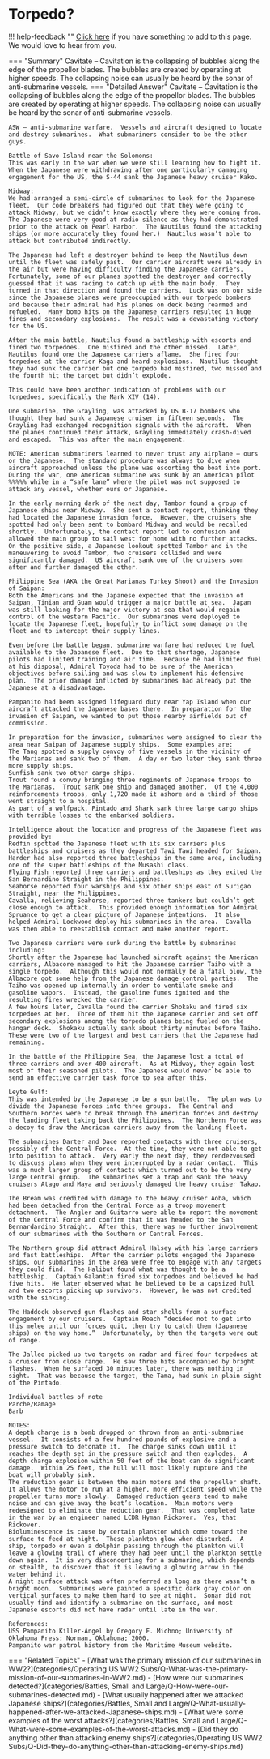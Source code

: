 # Torpedo?

!!! help-feedback ""
    [Click here](https://replace.md) if you have something to add to this page. We would love to hear from you.

=== "Summary"
    Cavitate – Cavitation is the collapsing of bubbles along the edge of the propellor blades. The bubbles are created by operating at higher speeds. The collapsing noise can usually be heard by the sonar of anti-submarine vessels.
=== "Detailed Answer"
    Cavitate – Cavitation is the collapsing of bubbles along the edge of the propellor blades.  The bubbles are created by operating at higher speeds.  The collapsing noise can usually be heard by the sonar of anti-submarine vessels.

    ASW – anti-submarine warfare.  Vessels and aircraft designed to locate and destroy submarines.  What submariners consider to be the other guys.

    Battle of Savo Island near the Solomons:
    This was early in the war when we were still learning how to fight it.  When the Japanese were withdrawing after one particularly damaging engagement for the US, the S-44 sank the Japanese heavy cruiser Kako.

    Midway:
    We had arranged a semi-circle of submarines to look for the Japanese fleet.  Our code breakers had figured out that they were going to attack Midway, but we didn’t know exactly where they were coming from.  The Japanese were very good at radio silence as they had demonstrated prior to the attack on Pearl Harbor.  The Nautilus found the attacking ships (or more accurately they found her.)  Nautilus wasn’t able to attack but contributed indirectly.

    The Japanese had left a destroyer behind to keep the Nautilus down until the fleet was safely past.  Our carrier aircraft were already in the air but were having difficulty finding the Japanese carriers.  Fortunately, some of our planes spotted the destroyer and correctly guessed that it was racing to catch up with the main body.  They turned in that direction and found the carriers.  Luck was on our side since the Japanese planes were preoccupied with our torpedo bombers and because their admiral had his planes on deck being rearmed and refueled.  Many bomb hits on the Japanese carriers resulted in huge fires and secondary explosions.  The result was a devastating victory for the US.

    After the main battle, Nautilus found a battleship with escorts and fired two torpedoes.  One misfired and the other missed.  Later, Nautilus found one the Japanese carriers aflame.  She fired four torpedoes at the carrier Kaga and heard explosions.  Nautilus thought they had sunk the carrier but one torpedo had misfired, two missed and the fourth hit the target but didn’t explode.

    This could have been another indication of problems with our torpedoes, specifically the Mark XIV (14).

    One submarine, the Grayling, was attacked by US B-17 bombers who thought they had sunk a Japanese cruiser in fifteen seconds.  The Grayling had exchanged recognition signals with the aircraft.  When the planes continued their attack, Grayling immediately crash-dived and escaped.  This was after the main engagement.

    NOTE: American submariners learned to never trust any airplane – ours or the Japanese.  The standard procedure was always to dive when aircraft approached unless the plane was escorting the boat into port.  During the war, one American submarine was sunk by an American pilot %%%%% while in a “safe lane” where the pilot was not supposed to attack any vessel, whether ours or Japanese.

    In the early morning dark of the next day, Tambor found a group of Japanese ships near Midway.  She sent a contact report, thinking they had located the Japanese invasion force.  However, the cruisers she spotted had only been sent to bombard Midway and would be recalled shortly.  Unfortunately, the contact report led to confusion and allowed the main group to sail west for home with no further attacks.  On the positive side, a Japanese lookout spotted Tambor and in the maneuvering to avoid Tambor, two cruisers collided and were significantly damaged.  US aircraft sank one of the cruisers soon after and further damaged the other.

    Philippine Sea (AKA the Great Marianas Turkey Shoot) and the Invasion of Saipan:
    Both the Americans and the Japanese expected that the invasion of Saipan, Tinian and Guam would trigger a major battle at sea.  Japan was still looking for the major victory at sea that would regain control of the western Pacific.  Our submarines were deployed to locate the Japanese fleet, hopefully to inflict some damage on the fleet and to intercept their supply lines.

    Even before the battle began, submarine warfare had reduced the fuel available to the Japanese fleet.  Due to that shortage, Japanese pilots had limited training and air time.  Because he had limited fuel at his disposal, Admiral Toyoda had to be sure of the American objectives before sailing and was slow to implement his defensive plan.  The prior damage inflicted by submarines had already put the Japanese at a disadvantage.

    Pampanito had been assigned lifeguard duty near Yap Island when our aircraft attacked the Japanese bases there.  In preparation for the invasion of Saipan, we wanted to put those nearby airfields out of commission.

    In preparation for the invasion, submarines were assigned to clear the area near Saipan of Japanese supply ships.  Some examples are:
    The Tang spotted a supply convoy of five vessels in the vicinity of the Marianas and sank two of them.  A day or two later they sank three more supply ships.
    Sunfish sank two other cargo ships.
    Trout found a convoy bringing three regiments of Japanese troops to the Marianas.  Trout sank one ship and damaged another.  Of the 4,000 reinforcements troops, only 1,720 made it ashore and a third of those went straight to a hospital.
    As part of a wolfpack, Pintado and Shark sank three large cargo ships with terrible losses to the embarked soldiers.

    Intelligence about the location and progress of the Japanese fleet was provided by:
    Redfin spotted the Japanese fleet with its six carriers plus battleships and cruisers as they departed Tawi Tawi headed for Saipan.
    Harder had also reported three battleships in the same area, including one of the super battleships of the Musashi class.
    Flying Fish reported three carriers and battleships as they exited the San Bernardino Straight in the Philippines.
    Seahorse reported four warships and six other ships east of Surigao Straight, near the Philippines.
    Cavalla, relieving Seahorse, reported three tankers but couldn’t get close enough to attack.  This provided enough information for Admiral Spruance to get a clear picture of Japanese intentions.  It also helped Admiral Lockwood deploy his submarines in the area.  Cavalla was then able to reestablish contact and make another report.

    Two Japanese carriers were sunk during the battle by submarines including:
    Shortly after the Japanese had launched aircraft against the American carriers, Albacore managed to hit the Japanese carrier Taiho with a single torpedo.  Although this would not normally be a fatal blow, the Albacore got some help from the Japanese damage control parties.  The Taiho was opened up internally in order to ventilate smoke and gasoline vapors.  Instead, the gasoline fumes ignited and the resulting fires wrecked the carrier.
    A few hours later, Cavalla found the carrier Shokaku and fired six torpedoes at her.  Three of them hit the Japanese carrier and set off secondary explosions among the torpedo planes being fueled on the hangar deck.  Shokaku actually sank about thirty minutes before Taiho.  These were two of the largest and best carriers that the Japanese had remaining.

    In the battle of the Philippine Sea, the Japanese lost a total of three carriers and over 400 aircraft.  As at Midway, they again lost most of their seasoned pilots.  The Japanese would never be able to send an effective carrier task force to sea after this.

    Leyte Gulf:
    This was intended by the Japanese to be a gun battle.  The plan was to divide the Japanese forces into three groups.  The Central and Southern Forces were to break through the American forces and destroy the landing fleet taking back the Philippines.  The Northern Force was a decoy to draw the American carriers away from the landing fleet.

    The submarines Darter and Dace reported contacts with three cruisers, possibly of the Central Force.  At the time, they were not able to get into position to attack.  Very early the next day, they rendezvoused to discuss plans when they were interrupted by a radar contact.  This was a much larger group of contacts which turned out to be the very large Central group.  The submarines set a trap and sank the heavy cruisers Atago and Maya and seriously damaged the heavy cruiser Takao.

    The Bream was credited with damage to the heavy cruiser Aoba, which had been detached from the Central Force as a troop movement detachment.  The Angler and Guitarro were able to report the movement of the Central Force and confirm that it was headed to the San Bernardardino Straight.  After this, there was no further involvement of our submarines with the Southern or Central Forces.

    The Northern group did attract Admiral Halsey with his large carriers and fast battleships.  After the carrier pilots engaged the Japanese ships, our submarines in the area were free to engage with any targets they could find.  The Halibut found what was thought to be a battleship.  Captain Galantin fired six torpedoes and believed he had five hits.  He later observed what he believed to be a capsized hull and two escorts picking up survivors.  However, he was not credited with the sinking.

    The Haddock observed gun flashes and star shells from a surface engagement by our cruisers.  Captain Roach “decided not to get into this melee until our forces quit, then try to catch them (Japanese ships) on the way home.”  Unfortunately, by then the targets were out of range.

    The Jalleo picked up two targets on radar and fired four torpedoes at a cruiser from close range.  He saw three hits accompanied by bright flashes.  When he surfaced 30 minutes later, there was nothing in sight.  That was because the target, the Tama, had sunk in plain sight of the Pintado.

    Individual battles of note
    Parche/Ramage
    Barb

    NOTES:
    A depth charge is a bomb dropped or thrown from an anti-submarine vessel.  It consists of a few hundred pounds of explosive and a pressure switch to detonate it.  The charge sinks down until it reaches the depth set in the pressure switch and then explodes.  A depth charge explosion within 50 feet of the boat can do significant damage.  Within 25 feet, the hull will most likely rupture and the boat will probably sink.
    The reduction gear is between the main motors and the propeller shaft.  It allows the motor to run at a higher, more efficient speed while the propeller turns more slowly.  Damaged reduction gears tend to make noise and can give away the boat’s location.  Main motors were redesigned to eliminate the reduction gear.  That was completed late in the war by an engineer named LCDR Hyman Rickover.  Yes, that Rickover.
    Bioluminescence is cause by certain plankton which come toward the surface to feed at night.  These plankton glow when disturbed.  A ship, torpedo or even a dolphin passing through the plankton will leave a glowing trail of where they had been until the plankton settle down again.  It is very disconcerting for a submarine, which depends on stealth, to discover that it is leaving a glowing arrow in the water behind it.
    A night surface attack was often preferred as long as there wasn’t a bright moon.  Submarines were painted a specific dark gray color on vertical surfaces to make them hard to see at night.  Sonar did not usually find and identify a submarine on the surface, and most Japanese escorts did not have radar until late in the war.

    References:
    USS Pampanito Killer-Angel by Gregory F. Michno; University of Oklahoma Press; Norman, Oklahoma; 2000.
    Pampanito war patrol history from the Maritime Museum website.
=== "Related Topics"
    - [What was the primary mission of our submarines in WW2?](categories/Operating US WW2 Subs/Q-What-was-the-primary-mission-of-our-submarines-in-WW2.md)
    - [How were our submarines detected?](categories/Battles, Small and Large/Q-How-were-our-submarines-detected.md)
    - [What usually happened after we attacked Japanese ships?](categories/Battles, Small and Large/Q-What-usually-happened-after-we-attacked-Japanese-ships.md)
    - [What were some examples of the worst attacks?](categories/Battles, Small and Large/Q-What-were-some-examples-of-the-worst-attacks.md)
    - [Did they do anything other than attacking enemy ships?](categories/Operating US WW2 Subs/Q-Did-they-do-anything-other-than-attacking-enemy-ships.md)
